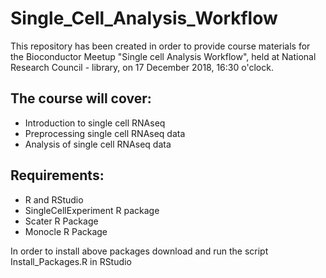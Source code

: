 # Single_Cell_Analysis_Workflow
This repository has been created in order to provide course materials for the Bioconductor Meetup "Single cell Analysis Workflow",  held at National Research Council - library, on 17 December 2018, 16:30 o'clock.

## The course will cover:
- Introduction to single cell RNAseq
- Preprocessing single cell RNAseq data
- Analysis of single cell RNAseq data

## Requirements:
- R and RStudio
- SingleCellExperiment R package
- Scater R Package
- Monocle R Package

In order to install above packages download and run the script Install_Packages.R in RStudio
